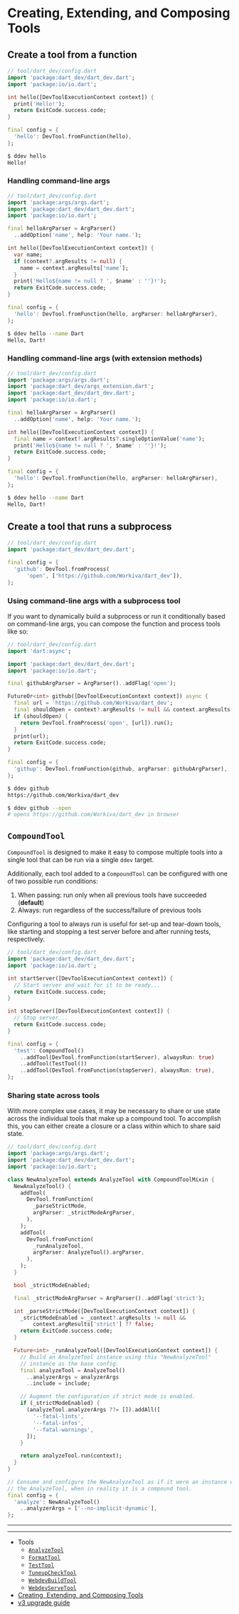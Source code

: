 # Creating, Extending, and Composing Tools

## Create a tool from a function

```dart
// tool/dart_dev/config.dart
import 'package:dart_dev/dart_dev.dart';
import 'package:io/io.dart';

int hello([DevToolExecutionContext context]) {
  print('Hello!');
  return ExitCode.success.code;
}

final config = {
  'hello': DevTool.fromFunction(hello),
};
```

```bash
$ ddev hello
Hello!
```

### Handling command-line args

```dart
// tool/dart_dev/config.dart
import 'package:args/args.dart';
import 'package:dart_dev/dart_dev.dart';
import 'package:io/io.dart';

final helloArgParser = ArgParser()
  ..addOption('name', help: 'Your name.');

int hello([DevToolExecutionContext context]) {
  var name;
  if (context?.argResults != null) {
    name = context.argResults['name'];
  }
  print('Hello${name != null ? ', $name' : ''}!');
  return ExitCode.success.code;
}

final config = {
  'hello': DevTool.fromFunction(hello, argParser: helloArgParser),
};
```

```bash
$ ddev hello --name Dart
Hello, Dart!
```

<!-- TODO -->
### Handling command-line args (with extension methods)

```dart
// tool/dart_dev/config.dart
import 'package:args/args.dart';
import 'package:dart_dev/args_extension.dart';
import 'package:dart_dev/dart_dev.dart';
import 'package:io/io.dart';

final helloArgParser = ArgParser()
  ..addOption('name', help: 'Your name.');

int hello([DevToolExecutionContext context]) {
  final name = context?.argResults?.singleOptionValue('name');
  print('Hello${name != null ? ', $name' : ''}!');
  return ExitCode.success.code;
}

final config = {
  'hello': DevTool.fromFunction(hello, argParser: helloArgParser),
};
```

```bash
$ ddev hello --name Dart
Hello, Dart!
```
<!-- /TODO -->

## Create a tool that runs a subprocess

```dart
// tool/dart_dev/config.dart
import 'package:dart_dev/dart_dev.dart';

final config = {
  'github': DevTool.fromProcess(
      'open', ['https://github.com/Workiva/dart_dev']),
};
```

### Using command-line args with a subprocess tool

If you want to dynamically build a subprocess or run it conditionally based on
command-line args, you can compose the function and process tools like so:

```dart
// tool/dart_dev/config.dart
import 'dart:async';

import 'package:dart_dev/dart_dev.dart';
import 'package:io/io.dart';

final githubArgParser = ArgParser()..addFlag('open');

FutureOr<int> github([DevToolExecutionContext context]) async {
  final url = 'https://github.com/Workiva/dart_dev';
  final shouldOpen = context?.argResults != null && context.argResults['open'];
  if (shouldOpen) {
    return DevTool.fromProcess('open', [url]).run();
  }
  print(url);
  return ExitCode.success.code;
}

final config = {
  'githup': DevTool.fromFunction(github, argParser: githubArgParser),
};
```

```bash
$ ddev github
https://github.com/Workiva/dart_dev

$ ddev github --open
# opens https://github.com/Workiva/dart_dev in browser
```

## `CompoundTool`

`CompoundTool` is designed to make it easy to compose multiple tools into a
single tool that can be run via a single `ddev` target.

Additionally, each tool added to a `CompoundTool` can be configured with one of
two possible run conditions:

1. When passing: run only when all previous tools have succeeded (**default**)
2. Always: run regardless of the success/failure of previous tools

Configuring a tool to always run is useful for set-up and tear-down tools, like
starting and stopping a test server before and after running tests,
respectively.

```dart
// tool/dart_dev/config.dart
import 'package:dart_dev/dart_dev.dart';
import 'package:io/io.dart';

int startServer([DevToolExecutionContext context]) {
  // Start server and wait for it to be ready...
  return ExitCode.success.code;
}

int stopServer([DevToolExecutionContext context]) {
  // Stop server...
  return ExitCode.success.code;
}

final config = {
  'test': CompoundTool()
    ..addTool(DevTool.fromFunction(startServer), alwaysRun: true)
    ..addTool(TestTool())
    ..addTool(DevTool.fromFunction(stopServer), alwaysRun: true),
};
```

### Sharing state across tools

With more complex use cases, it may be necessary to share or use state across
the individual tools that make up a compound tool. To accomplish this, you can
either create a closure or a class within which to share said state.

```dart
// tool/dart_dev/config.dart
import 'package:args/args.dart';
import 'package:dart_dev/dart_dev.dart';
import 'package:io/io.dart';

class NewAnalyzeTool extends AnalyzeTool with CompoundToolMixin {
  NewAnalyzeTool() {
    addTool(
      DevTool.fromFunction(
        _parseStrictMode,
        argParser: _strictModeArgParser,
      ),
    );
    addTool(
      DevTool.fromFunction(
        _runAnalyzeTool,
        argParser: AnalyzeTool().argParser,
      ),
    );
  }

  bool _strictModeEnabled;

  final _strictModeArgParser = ArgParser()..addFlag('strict');

  int _parseStrictMode([DevToolExecutionContext context]) {
    _strictModeEnabled = _context?.argResults != null &&
        context.argResults['strict'] ?? false;
    return ExitCode.success.code;
  }

  Future<int> _runAnalyzeTool([DevToolExecutionContext context]) {
    // Build an AnalyzeTool instance using this "NewAnalyzeTool"
    // instance as the base config.
    final analyzeTool = AnalyzeTool()
      ..analyzerArgs = analyzerArgs
      ..include = include;

    // Augment the configuration if strict mode is enabled.
    if (_strictModeEnabled) {
      (analyzeTool.analyzerArgs ??= []).addAll([
        '--fatal-lints',
        '--fatal-infos',
        '--fatal-warnings',
      ]);
    }

    return analyzeTool.run(context);
  }
}

// Consume and configure the NewAnalyzeTool as if it were an instance of
// the AnalyzeTool, when in reality it is a compound tool.
final config = {
  'analyze': NewAnalyzeTool()
    ..analyzerArgs = ['--no-implicit-dynamic'],
};
```

---
---

<!-- Table of Contents -->

- Tools
  - [`AnalyzeTool`][analyze-tool]
  - [`FormatTool`][format-tool]
  - [`TestTool`][test-tool]
  - [`TuneupCheckTool`][tuneup-check-tool]
  - [`WebdevBuildTool`][webdev-build-tool]
  - [`WebdevServeTool`][webdev-serve-tool]
- [Creating, Extending, and Composing Tools][tool-composition]
- [v3 upgrade guide][v3-upgrade-guide]

<!-- Table of Contents Links -->
[analyze-tool]: /doc/tools/analyze-tool.md
[tuneup-check-tool]: /doc/tools/tuneup-check-tool.md
[dart-function-tool]: /doc/tools/dart-function-tool.md
[format-tool]: /doc/tools/format-tool.md
[process-tool]: /doc/tools/process-tool.md
[test-tool]: /doc/tools/test-tool.md
[webdev-build-tool]: /doc/tools/webdev-build-tool.md
[webdev-serve-tool]: /doc/tools/webdev-serve-tool.md
[tool-composition]: /doc/tool-composition.md
[v3-upgrade-guide]: /doc/v3-upgrade-guide.md
